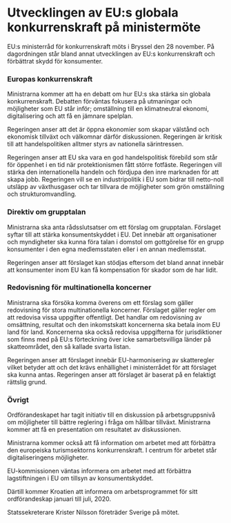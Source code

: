 # Utvecklingen av EU:s globala konkurrenskraft på ministermöte

EU:s ministerråd för konkurrenskraft möts i Bryssel den 28 november. På dagordningen står bland annat utvecklingen av EU:s konkurrenskraft och förbättrat skydd för konsumenter.


### Europas konkurrenskraft

Ministrarna kommer att ha en debatt om hur EU:s ska stärka sin globala konkurrenskraft. Debatten förväntas fokusera på utmaningar och möjligheter som EU står inför; omställning till en klimatneutral ekonomi, digitalisering och att få en jämnare spelplan.

Regeringen anser att det är öppna ekonomier som skapar välstånd och ekonomisk tillväxt och välkomnar därför diskussionen. Regeringen är kritisk till att handelspolitiken alltmer styrs av nationella särintressen.

Regeringen anser att EU ska vara en god handelspolitisk förebild som står för öppenhet i en tid när protektionismen fått större fotfäste.
Regeringen vill stärka den internationella handeln och fördjupa den inre marknaden för att skapa jobb. Regeringen vill se en industripolitik i EU som bidrar till netto\-noll utsläpp av växthusgaser och tar tillvara de möjligheter som grön omställning och strukturomvandling.

### Direktiv om grupptalan

Ministrarna ska anta rådsslutsatser om ett förslag om grupptalan. Förslaget syftar till att stärka konsumentskyddet i EU. Det innebär att organisationer och myndigheter ska kunna föra talan i domstol om gottgörelse för en grupp konsumenter i den egna medlemsstaten eller i en annan medlemsstat.

Regeringen anser att förslaget kan stödjas eftersom det bland annat innebär att konsumenter inom EU kan få kompensation för skador som de har lidit.

### Redovisning för multinationella koncerner

Ministrarna ska försöka komma överens om ett förslag som gäller redovisning för stora multinationella koncerner. Förslaget gäller regler om att redovisa vissa uppgifter offentligt. Det handlar om redovisning av omsättning, resultat och den inkomstskatt koncernerna ska betala inom EU land för land. Koncernerna ska också redovisa uppgifterna för jurisdiktioner som finns med på EU:s förteckning över icke samarbetsvilliga länder på skatteområdet, den så kallade svarta listan.

Regeringen anser att förslaget innebär EU\-harmonisering av skatteregler vilket betyder att och det krävs enhällighet i ministerrådet för att förslaget ska kunna antas. Regeringen anser att förslaget är baserat på en felaktigt rättslig grund.

### Övrigt

Ordförandeskapet har tagit initiativ till en diskussion på arbetsgruppsnivå om möjligheter till bättre reglering i fråga om hållbar tillväxt. Ministrarna kommer att få en presentation om resultatet av diskussionen.

Ministrarna kommer också att få information om arbetet med att förbättra den europeiska turismsektorns konkurrenskraft. I centrum för arbetet står digitaliseringens möjligheter.

EU\-kommissionen väntas informera om arbetet med att förbättra lagstiftningen i EU om tillsyn av konsumentskyddet.

Därtill kommer Kroatien att informera om arbetsprogrammet för sitt ordförandeskap januari till juli, 2020\.

Statssekreterare Krister Nilsson företräder Sverige på mötet.
